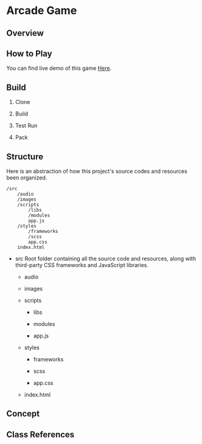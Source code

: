 # Arcade Game

## Overview

## How to Play

You can find live demo of this game [Here]().

## Build

1. Clone

2. Build

3. Test Run

4. Pack

## Structure

Here is an abstraction of how this project's source codes and resources been organized.

```
/src
    /audio
    /images
    /scripts
        /libs
        /modules
        app.js
    /styles
        /frameworks
        /scss
        app.css
    index.html
```

- src
  Root folder containing all the source code and resources, along with third-party CSS frameworks and JavaScript libraries.

  - audio

  - images

  - scripts

    - libs

    - modules

    - app.js

  - styles

    - frameworks

    - scss

    - app.css

  - index.html

## Concept

## Class References
